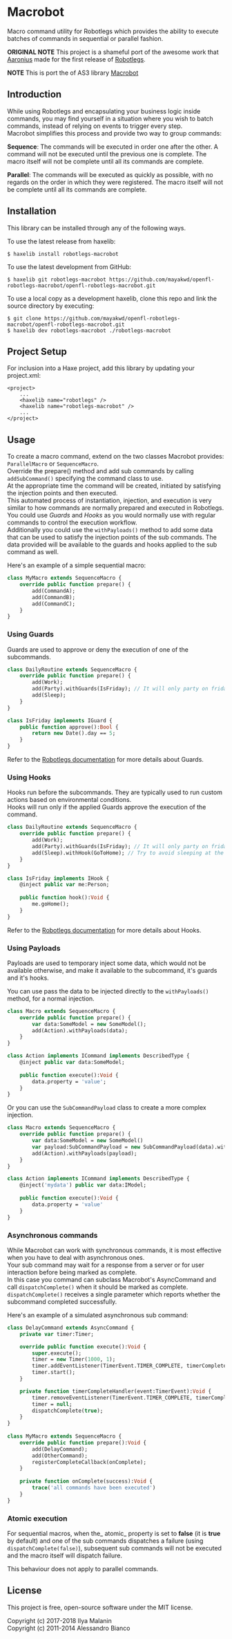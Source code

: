 # Macrobot

Macro command utility for Robotlegs which provides the ability to execute batches of commands in sequential or parallel fashion.

**ORIGINAL NOTE** This project is a shameful port of the awesome work that [Aaronius](https://github.com/Aaronius) made for the first release of [Robotlegs](http://www.robotlegs.org/).

**NOTE** This is port the of AS3 library [Macrobot](https://github.com/alebianco/robotlegs-utilities-macrobot)
## Introduction

While using Robotlegs and encapsulating your business logic inside commands, you may find yourself in a situation where you wish to batch commands, instead of relying on events to trigger every step.  
Macrobot simplifies this process and provide two way to group commands:

**Sequence**: The commands will be executed in order one after the other. A command will not be executed until the previous one is complete. The macro itself will not be complete until all its commands are complete.

**Parallel**: The commands will be executed as quickly as possible, with no regards on the order in which they were registered. The macro itself will not be complete until all its commands are complete.

## Installation

This library can be installed through any of the following ways.

To use the latest release from haxelib:

    $ haxelib install robotlegs-macrobot

To use the latest development from GitHub:

    $ haxelib git robotlegs-macrobot https://github.com/mayakwd/openfl-robotlegs-macrobot/openfl-robotlegs-macrobot.git
    
To use a local copy as a development haxelib, clone this repo and link the source directory by executing:

    $ git clone https://github.com/mayakwd/openfl-robotlegs-macrobot/openfl-robotlegs-macrobot.git
    $ haxelib dev robotlegs-macrobot ./robotlegs-macrobot

## Project Setup

For inclusion into a Haxe project, add this library by updating your project.xml:

    <project>
        ...
        <haxelib name="robotlegs" />
        <haxelib name="robotlegs-macrobot" />
        ...
    </project>

## Usage

To create a macro command, extend on the two classes Macrobot provides: `ParallelMacro` or `SequenceMacro`.  
Override the prepare() method and add sub commands by calling `addSubCommand()` specifying the command class to use.  
At the appropriate time the command will be created, initiated by satisfying the injection points and then executed.  
This automated process of instantiation, injection, and execution is very similar to how commands are normally prepared and executed in Robotlegs.  
You could use _Guards_ and _Hooks_ as you would normally use with regular commands to control the execution workflow.  
Additionally you could use the `withPayloads()` method to add some data that can be used to satisfy the injection points of the sub commands. The data provided will be available to the guards and hooks applied to the sub command as well.

Here's an example of a simple sequential macro:
```haxe
class MyMacro extends SequenceMacro {
	override public function prepare() {
		add(CommandA);
		add(CommandB);
		add(CommandC);
	}
}
```

### Using Guards

Guards are used to approve or deny the execution of one of the subcommands.

```haxe
class DailyRoutine extends SequenceMacro {
    override public function prepare() {
        add(Work);
        add(Party).withGuards(IsFriday); // It will only party on fridays
        add(Sleep);
    }
}

class IsFriday implements IGuard {
    public function approve():Bool {
        return new Date().day == 5;
    }
}
```
Refer to the [Robotlegs documentation](https://github.com/robotlegs/robotlegs-framework/blob/master/src/robotlegs/bender/framework/readme-guards.md) for more details about Guards.

### Using Hooks

Hooks run before the subcommands. They are typically used to run custom actions based on environmental conditions.  
Hooks will run only if the applied Guards approve the execution of the command.

```haxe
class DailyRoutine extends SequenceMacro {
    override public function prepare() {
        add(Work);
        add(Party).withGuards(IsFriday); // It will only party on fridays
        add(Sleep).withHook(GoToHome); // Try to avoid sleeping at the office or the pub
    }
}

class IsFriday implements IHook {
    @inject public var me:Person;
	
    public function hook():Void {
        me.goHome();
    }
}
```
Refer to the [Robotlegs documentation](https://github.com/robotlegs/robotlegs-framework/blob/master/src/robotlegs/bender/framework/readme-hooks.md) for more details about Hooks.


### Using Payloads

Payloads are used to temporary inject some data, which would not be available otherwise, and make it available to the subcommand, it's guards and it's hooks.  

You can use pass the data to be injected directly to the `withPayloads()` method, for a normal injection.
```haxe
class Macro extends SequenceMacro {
    override public function prepare() {
        var data:SomeModel = new SomeModel();
        add(Action).withPayloads(data);
    }
}

class Action implements ICommand implements DescribedType {
    @inject public var data:SomeModel;
	
    public function execute():Void {
        data.property = 'value';
    }
}
```

Or you can use the `SubCommandPayload` class to create a more complex injection.
```haxe
class Macro extends SequenceMacro {
    override public function prepare() {
        var data:SomeModel = new SomeModel()
        var payload:SubCommandPayload = new SubCommandPayload(data).withName('mydata').ofClass(IModel)
        add(Action).withPayloads(payload);
    }
}

class Action implements ICommand implements DescribedType {
    @inject('mydata') public var data:IModel;
	
    public function execute():Void {
        data.property = 'value'
    }
}
```

### Asynchronous commands

While Macrobot can work with synchronous commands, it is most effective when you have to deal with asynchronous ones.  
Your sub command may wait for a response from a server or for user interaction before being marked as complete.  
In this case you command can subclass Macrobot's AsyncCommand and call `dispatchComplete()` when it should be marked as complete.  
`dispatchComplete()` receives a single parameter which reports whether the subcommand completed successfully.

Here's an example of a simulated asynchronous sub command:
```haxe
class DelayCommand extends AsyncCommand {
    private var timer:Timer;

    override public function execute():Void {
        super.execute();
        timer = new Timer(1000, 1);
        timer.addEventListener(TimerEvent.TIMER_COMPLETE, timerCompleteHandler);
        timer.start();
    }

    private function timerCompleteHandler(event:TimerEvent):Void {
        timer.removeEventListener(TimerEvent.TIMER_COMPLETE, timerCompleteHandler);
        timer = null;
        dispatchComplete(true);
    }
}
   
class MyMacro extends SequenceMacro {
    override public function prepare():Void {
        add(DelayCommand);
        add(OtherCommand);
        registerCompleteCallback(onComplete);
    }
    
    private function onComplete(success):Void {
        trace('all commands have been executed')
    }
}
```

### Atomic execution

For sequential macros, when the_ atomic_ property is set to **false** (it is **true** by default) and one of the sub commands dispatches a failure (using `dispatchComplete(false)`), subsequent sub commands will not be executed and the macro itself will dispatch failure.

This behaviour does not apply to parallel commands.

## License

This project is free, open-source software under the MIT license.

Copyright (c) 2017-2018 Ilya Malanin  
Copyright (c) 2011-2014 Alessandro Bianco   